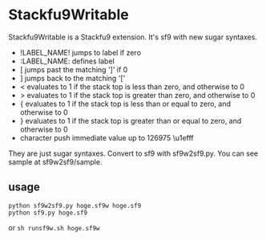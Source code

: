 # Stackfu9Writable
Stackfu9Writable is a Stackfu9 extension.
It's sf9 with new sugar syntaxes.
- !LABEL_NAME! jumps to label if zero
- :LABEL_NAME: defines label
- [ jumps past the matching ']' if 0
- ] jumps back to the matching '['
- < evaluates to 1 if the stack top is less    than             zero, and otherwise to 0
- \> evaluates to 1 if the stack top is greater than             zero, and otherwise to 0
- { evaluates to 1 if the stack top is less    than or equal to zero, and otherwise to 0
- } evaluates to 1 if the stack top is greater than or equal to zero, and otherwise to 0
- character push immediate value up to 126975 \u1efff

They are just sugar syntaxes. Convert to sf9 with sf9w2sf9.py.
You can see sample at sf9w2sf9/sample.

## usage
```
python sf9w2sf9.py hoge.sf9w hoge.sf9
python sf9.py hoge.sf9
```
or
`sh runsf9w.sh hoge.sf9w`
